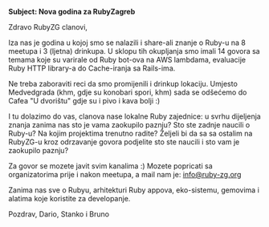 **Subject: Nova godina za RubyZagreb**

Zdravo RubyZG clanovi,

Iza nas je godina u kojoj smo se nalazili i share-ali znanje o Ruby-u na 8
meetupa i 3 (ljetna) drinkupa. U sklopu tih okupljanja smo imali 14 govora sa
temama koje su varirale od Ruby bot-ova na AWS lambdama, evaluacije Ruby HTTP
library-a do Cache-iranja sa Rails-ima.

Ne treba zaboraviti reci da smo promijenili i drinkup lokaciju. Umjesto
Medvedgrada (khm, gdje su konobari spori, khm) sada se odšećemo do Cafea "U
dvorištu" gdje su i pivo i kava bolji :)

I tu dolazimo do vas, clanova nase lokalne Ruby zajednice: u svrhu dijeljenja
znanja zanima nas sto je vama zaokupilo paznju? Sto ste zadnje naucili o
Ruby-u? Na kojim projektima trenutno radite? Željeli bi da sa sa ostalim na
RubyZG-u kroz odrzavanje govora podjelite sto ste naucili i sto vam je
zaokupilo paznju?

Za govor se mozete javit svim kanalima :) Mozete popricati sa organizatorima
prije i nakon meetupa, a mail nam je: info@ruby-zg.org

Zanima nas sve o Rubyu, arhitekturi Ruby appova, eko-sistemu, gemovima i
alatima koje koristite za developanje.

Pozdrav,
Dario, Stanko i Bruno
